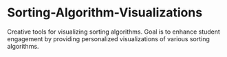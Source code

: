 # Sorting-Algorithm-Visualizations
Creative tools for visualizing sorting algorithms. Goal is to enhance student engagement by providing personalized visualizations of various sorting algorithms.

